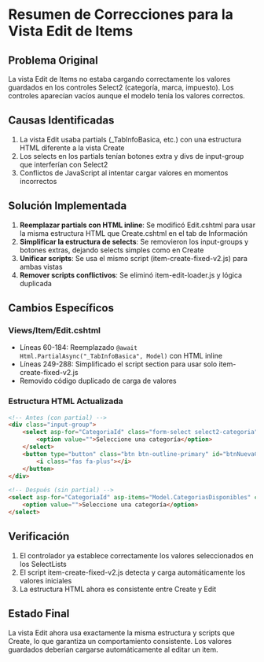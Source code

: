 # Resumen de Correcciones para la Vista Edit de Items

## Problema Original
La vista Edit de Items no estaba cargando correctamente los valores guardados en los controles Select2 (categoría, marca, impuesto). Los controles aparecían vacíos aunque el modelo tenía los valores correctos.

## Causas Identificadas
1. La vista Edit usaba partials (_TabInfoBasica, etc.) con una estructura HTML diferente a la vista Create
2. Los selects en los partials tenían botones extra y divs de input-group que interferían con Select2
3. Conflictos de JavaScript al intentar cargar valores en momentos incorrectos

## Solución Implementada
1. **Reemplazar partials con HTML inline**: Se modificó Edit.cshtml para usar la misma estructura HTML que Create.cshtml en el tab de Información
2. **Simplificar la estructura de selects**: Se removieron los input-groups y botones extras, dejando selects simples como en Create
3. **Unificar scripts**: Se usa el mismo script (item-create-fixed-v2.js) para ambas vistas
4. **Remover scripts conflictivos**: Se eliminó item-edit-loader.js y lógica duplicada

## Cambios Específicos

### Views/Item/Edit.cshtml
- Líneas 60-184: Reemplazado `@await Html.PartialAsync("_TabInfoBasica", Model)` con HTML inline
- Líneas 249-288: Simplificado el script section para usar solo item-create-fixed-v2.js
- Removido código duplicado de carga de valores

### Estructura HTML Actualizada
```html
<!-- Antes (con partial) -->
<div class="input-group">
    <select asp-for="CategoriaId" class="form-select select2-categoria" required>
        <option value="">Seleccione una categoría</option>
    </select>
    <button type="button" class="btn btn-outline-primary" id="btnNuevaCategoria">
        <i class="fas fa-plus"></i>
    </button>
</div>

<!-- Después (sin partial) -->
<select asp-for="CategoriaId" asp-items="Model.CategoriasDisponibles" class="form-select select2-categoria" required>
    <option value="">Seleccione una categoría</option>
</select>
```

## Verificación
1. El controlador ya establece correctamente los valores seleccionados en los SelectLists
2. El script item-create-fixed-v2.js detecta y carga automáticamente los valores iniciales
3. La estructura HTML ahora es consistente entre Create y Edit

## Estado Final
La vista Edit ahora usa exactamente la misma estructura y scripts que Create, lo que garantiza un comportamiento consistente. Los valores guardados deberían cargarse automáticamente al editar un item.